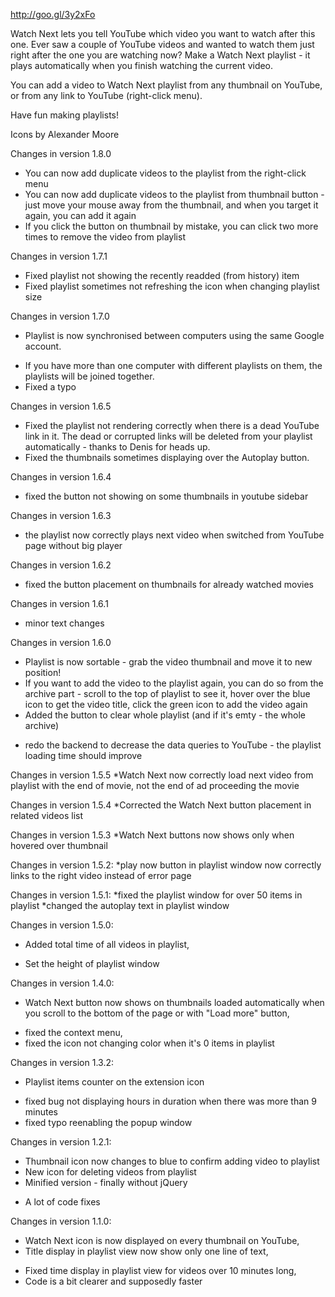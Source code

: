 http://goo.gl/3y2xFo

Watch Next lets you tell YouTube which video you want to watch after this one.
Ever saw a couple of YouTube videos and wanted to watch them just right after the one you are watching now? Make a Watch Next playlist - it plays automatically when you finish watching the current video.

You can add a video to Watch Next playlist from any thumbnail on YouTube, or from any link to YouTube (right-click menu).

Have fun making playlists!

Icons by Alexander Moore

Changes in version 1.8.0
- You can now add duplicate videos to the playlist from the right-click menu
- You can now add duplicate videos to the playlist from thumbnail button - just move your mouse away from the thumbnail, and when you target it again, you can add it again
- If you click the button on thumbnail by mistake, you can click two more times to remove the video from playlist

Changes in version 1.7.1
* Fixed playlist not showing the recently readded (from history) item
* Fixed playlist sometimes not refreshing the icon when changing playlist size

Changes in version 1.7.0
- Playlist is now synchronised between computers using the same Google account.
* If you have more than one computer with different playlists on them, the playlists will be joined together.
* Fixed a typo

Changes in version 1.6.5
* Fixed the playlist not rendering correctly when there is a dead YouTube link in it. The dead or corrupted links will be deleted from your playlist automatically - thanks to Denis for heads up.
* Fixed the thumbnails sometimes displaying over the Autoplay button.

Changes in version 1.6.4
* fixed the button not showing on some thumbnails in youtube sidebar

Changes in version 1.6.3
* the playlist now correctly plays next video when switched from YouTube page without big player

Changes in version 1.6.2
* fixed the button placement on thumbnails for already watched movies

Changes in version 1.6.1
* minor text changes

Changes in version 1.6.0
- Playlist is now sortable - grab the video thumbnail and move it to new position!
- If you want to add the video to the playlist again, you can do so from the archive part - scroll to the top of playlist to see it, hover over the blue icon to get the video title, click the green icon to add the video again
- Added the button to clear whole playlist (and if it's emty - the whole archive)
* redo the backend to decrease the data queries to YouTube - the playlist loading time should improve

Changes in version 1.5.5
*Watch Next now correctly load next video from playlist with the end of movie, not the end of ad proceeding the movie

Changes in version 1.5.4
*Corrected the Watch Next button placement in related videos list

Changes in version 1.5.3
*Watch Next buttons now shows only when hovered over thumbnail

Changes in version 1.5.2:
*play now button in playlist window now correctly links to the right video instead of error page

Changes in version 1.5.1:
*fixed the playlist window for over 50 items in playlist
*changed the autoplay text in playlist window

Changes in version 1.5.0:
- Added total time of all videos in playlist,
* Set the height of playlist window

Changes in version 1.4.0:
- Watch Next button now shows on thumbnails loaded automatically when you scroll to the bottom of the page or with "Load more" button,
* fixed the context menu,
* fixed the icon not changing color when it's 0 items in playlist

Changes in version 1.3.2:

- Playlist items counter on the extension icon
* fixed bug not displaying hours in duration when there was more than 9 minutes
* fixed typo reenabling the popup window

Changes in version 1.2.1:

- Thumbnail icon now changes to blue to confirm adding video to playlist
- New icon for deleting videos from playlist
- Minified version - finally without jQuery
* A lot of code fixes

Changes in version 1.1.0:
- Watch Next icon is now displayed on every thumbnail on YouTube,
- Title display in playlist view now show only one line of text,
* Fixed time display in playlist view for videos over 10 minutes long,
* Code is a bit clearer and supposedly faster